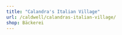 ```yaml
---
title: "Calandra's Italian Village"
url: /caldwell/calandras-italian-village/
shop: Bäckerei
---
```

